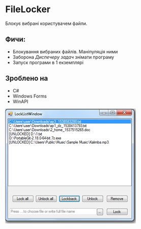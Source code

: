 ﻿# FileLocker
 Блокує вибрані користувачем файли.

## Фичи:
 * Блокування вибраних файлів. Маніпуляція ними
 * Заборона *Диспечеру задач* знімати програму
 * Запуск програми в 1 екземплярі

## Зроблено на
 * С#
 * Windows Forms
 * WinAPI

![](readme/img1.png)